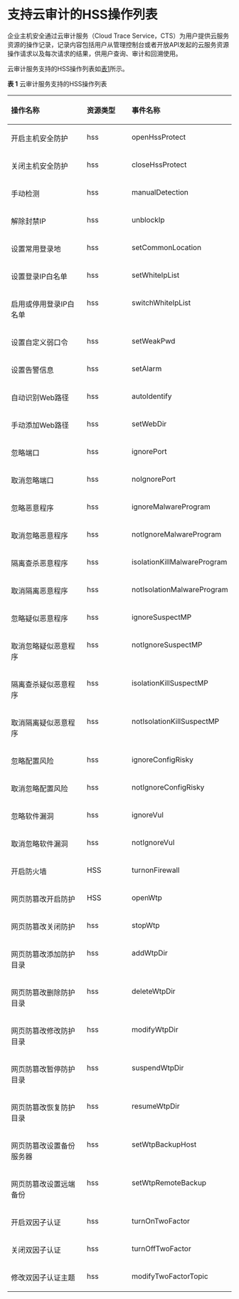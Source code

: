 # 支持云审计的HSS操作列表<a name="hss_01_0071"></a>

企业主机安全通过云审计服务（Cloud Trace Service，CTS）为用户提供云服务资源的操作记录，记录内容包括用户从管理控制台或者开放API发起的云服务资源操作请求以及每次请求的结果，供用户查询、审计和回溯使用。

云审计服务支持的HSS操作列表如[表1](#table24308247181417)所示。

**表 1**  云审计服务支持的HSS操作列表

<a name="table24308247181417"></a>
<table><thead align="left"><tr id="row23938145181417"><th class="cellrowborder" valign="top" width="43%" id="mcps1.2.4.1.1"><p id="p66527987181455"><a name="p66527987181455"></a><a name="p66527987181455"></a>操作名称</p>
</th>
<th class="cellrowborder" valign="top" width="24%" id="mcps1.2.4.1.2"><p id="p20057853181455"><a name="p20057853181455"></a><a name="p20057853181455"></a>资源类型</p>
</th>
<th class="cellrowborder" valign="top" width="33%" id="mcps1.2.4.1.3"><p id="p14073416181455"><a name="p14073416181455"></a><a name="p14073416181455"></a>事件名称</p>
</th>
</tr>
</thead>
<tbody><tr id="row58092716181417"><td class="cellrowborder" valign="top" width="43%" headers="mcps1.2.4.1.1 "><p id="p60998591181455"><a name="p60998591181455"></a><a name="p60998591181455"></a>开启主机安全防护</p>
</td>
<td class="cellrowborder" valign="top" width="24%" headers="mcps1.2.4.1.2 "><p id="p41938876181455"><a name="p41938876181455"></a><a name="p41938876181455"></a>hss</p>
</td>
<td class="cellrowborder" valign="top" width="33%" headers="mcps1.2.4.1.3 "><p id="p41605785181455"><a name="p41605785181455"></a><a name="p41605785181455"></a>openHssProtect</p>
</td>
</tr>
<tr id="row66834545181417"><td class="cellrowborder" valign="top" width="43%" headers="mcps1.2.4.1.1 "><p id="p50833866201253"><a name="p50833866201253"></a><a name="p50833866201253"></a>关闭主机安全防护</p>
</td>
<td class="cellrowborder" valign="top" width="24%" headers="mcps1.2.4.1.2 "><p id="p58720953181455"><a name="p58720953181455"></a><a name="p58720953181455"></a>hss</p>
</td>
<td class="cellrowborder" valign="top" width="33%" headers="mcps1.2.4.1.3 "><p id="p58776730181455"><a name="p58776730181455"></a><a name="p58776730181455"></a>closeHssProtect</p>
</td>
</tr>
<tr id="row29947516181417"><td class="cellrowborder" valign="top" width="43%" headers="mcps1.2.4.1.1 "><p id="p38551357181455"><a name="p38551357181455"></a><a name="p38551357181455"></a>手动检测</p>
</td>
<td class="cellrowborder" valign="top" width="24%" headers="mcps1.2.4.1.2 "><p id="p35652233181455"><a name="p35652233181455"></a><a name="p35652233181455"></a>hss</p>
</td>
<td class="cellrowborder" valign="top" width="33%" headers="mcps1.2.4.1.3 "><p id="p2149794181455"><a name="p2149794181455"></a><a name="p2149794181455"></a>manualDetection</p>
</td>
</tr>
<tr id="row10571659181417"><td class="cellrowborder" valign="top" width="43%" headers="mcps1.2.4.1.1 "><p id="p23696365181455"><a name="p23696365181455"></a><a name="p23696365181455"></a>解除封禁IP</p>
</td>
<td class="cellrowborder" valign="top" width="24%" headers="mcps1.2.4.1.2 "><p id="p40357412181455"><a name="p40357412181455"></a><a name="p40357412181455"></a>hss</p>
</td>
<td class="cellrowborder" valign="top" width="33%" headers="mcps1.2.4.1.3 "><p id="p47724931181455"><a name="p47724931181455"></a><a name="p47724931181455"></a>unblockIp</p>
</td>
</tr>
<tr id="row64234896111241"><td class="cellrowborder" valign="top" width="43%" headers="mcps1.2.4.1.1 "><p id="p35644097111241"><a name="p35644097111241"></a><a name="p35644097111241"></a>设置常用登录地</p>
</td>
<td class="cellrowborder" valign="top" width="24%" headers="mcps1.2.4.1.2 "><p id="p1490746111241"><a name="p1490746111241"></a><a name="p1490746111241"></a>hss</p>
</td>
<td class="cellrowborder" valign="top" width="33%" headers="mcps1.2.4.1.3 "><p id="p53641636111241"><a name="p53641636111241"></a><a name="p53641636111241"></a>setCommonLocation</p>
</td>
</tr>
<tr id="row43273696111250"><td class="cellrowborder" valign="top" width="43%" headers="mcps1.2.4.1.1 "><p id="p15508516111250"><a name="p15508516111250"></a><a name="p15508516111250"></a>设置登录IP白名单</p>
</td>
<td class="cellrowborder" valign="top" width="24%" headers="mcps1.2.4.1.2 "><p id="p48230284111250"><a name="p48230284111250"></a><a name="p48230284111250"></a>hss</p>
</td>
<td class="cellrowborder" valign="top" width="33%" headers="mcps1.2.4.1.3 "><p id="p14338945111250"><a name="p14338945111250"></a><a name="p14338945111250"></a>setWhiteIpList</p>
</td>
</tr>
<tr id="row6201522111247"><td class="cellrowborder" valign="top" width="43%" headers="mcps1.2.4.1.1 "><p id="p32561289111247"><a name="p32561289111247"></a><a name="p32561289111247"></a>启用或停用登录IP白名单</p>
</td>
<td class="cellrowborder" valign="top" width="24%" headers="mcps1.2.4.1.2 "><p id="p20218781111247"><a name="p20218781111247"></a><a name="p20218781111247"></a>hss</p>
</td>
<td class="cellrowborder" valign="top" width="33%" headers="mcps1.2.4.1.3 "><p id="p27108565111247"><a name="p27108565111247"></a><a name="p27108565111247"></a>switchWhiteIpList</p>
</td>
</tr>
<tr id="row60043060111244"><td class="cellrowborder" valign="top" width="43%" headers="mcps1.2.4.1.1 "><p id="p31649681111244"><a name="p31649681111244"></a><a name="p31649681111244"></a>设置自定义弱口令</p>
</td>
<td class="cellrowborder" valign="top" width="24%" headers="mcps1.2.4.1.2 "><p id="p13487350111244"><a name="p13487350111244"></a><a name="p13487350111244"></a>hss</p>
</td>
<td class="cellrowborder" valign="top" width="33%" headers="mcps1.2.4.1.3 "><p id="p18733580111244"><a name="p18733580111244"></a><a name="p18733580111244"></a>setWeakPwd</p>
</td>
</tr>
<tr id="row3259079811356"><td class="cellrowborder" valign="top" width="43%" headers="mcps1.2.4.1.1 "><p id="p2260895911356"><a name="p2260895911356"></a><a name="p2260895911356"></a>设置告警信息</p>
</td>
<td class="cellrowborder" valign="top" width="24%" headers="mcps1.2.4.1.2 "><p id="p1938642211356"><a name="p1938642211356"></a><a name="p1938642211356"></a>hss</p>
</td>
<td class="cellrowborder" valign="top" width="33%" headers="mcps1.2.4.1.3 "><p id="p2679631211356"><a name="p2679631211356"></a><a name="p2679631211356"></a>setAlarm</p>
</td>
</tr>
<tr id="row73841201142"><td class="cellrowborder" valign="top" width="43%" headers="mcps1.2.4.1.1 "><p id="p612428771142"><a name="p612428771142"></a><a name="p612428771142"></a>自动识别Web路径</p>
</td>
<td class="cellrowborder" valign="top" width="24%" headers="mcps1.2.4.1.2 "><p id="p617260271142"><a name="p617260271142"></a><a name="p617260271142"></a>hss</p>
</td>
<td class="cellrowborder" valign="top" width="33%" headers="mcps1.2.4.1.3 "><p id="p337522651142"><a name="p337522651142"></a><a name="p337522651142"></a>autoIdentify</p>
</td>
</tr>
<tr id="row17476121020530"><td class="cellrowborder" valign="top" width="43%" headers="mcps1.2.4.1.1 "><p id="p8841712145314"><a name="p8841712145314"></a><a name="p8841712145314"></a>手动添加Web路径</p>
</td>
<td class="cellrowborder" valign="top" width="24%" headers="mcps1.2.4.1.2 "><p id="p884171245318"><a name="p884171245318"></a><a name="p884171245318"></a>hss</p>
</td>
<td class="cellrowborder" valign="top" width="33%" headers="mcps1.2.4.1.3 "><p id="p2084161275312"><a name="p2084161275312"></a><a name="p2084161275312"></a>setWebDir</p>
</td>
</tr>
<tr id="row1976411501226"><td class="cellrowborder" valign="top" width="43%" headers="mcps1.2.4.1.1 "><p id="p137611052122210"><a name="p137611052122210"></a><a name="p137611052122210"></a>忽略端口</p>
</td>
<td class="cellrowborder" valign="top" width="24%" headers="mcps1.2.4.1.2 "><p id="p15761175212210"><a name="p15761175212210"></a><a name="p15761175212210"></a>hss</p>
</td>
<td class="cellrowborder" valign="top" width="33%" headers="mcps1.2.4.1.3 "><p id="p19761165272219"><a name="p19761165272219"></a><a name="p19761165272219"></a>ignorePort</p>
</td>
</tr>
<tr id="row671811472317"><td class="cellrowborder" valign="top" width="43%" headers="mcps1.2.4.1.1 "><p id="p18718191414237"><a name="p18718191414237"></a><a name="p18718191414237"></a>取消忽略端口</p>
</td>
<td class="cellrowborder" valign="top" width="24%" headers="mcps1.2.4.1.2 "><p id="p97186146233"><a name="p97186146233"></a><a name="p97186146233"></a>hss</p>
</td>
<td class="cellrowborder" valign="top" width="33%" headers="mcps1.2.4.1.3 "><p id="p01574318260"><a name="p01574318260"></a><a name="p01574318260"></a>noIgnorePort</p>
</td>
</tr>
<tr id="row728573717234"><td class="cellrowborder" valign="top" width="43%" headers="mcps1.2.4.1.1 "><p id="p628519376236"><a name="p628519376236"></a><a name="p628519376236"></a>忽略恶意程序</p>
</td>
<td class="cellrowborder" valign="top" width="24%" headers="mcps1.2.4.1.2 "><p id="p15285737182320"><a name="p15285737182320"></a><a name="p15285737182320"></a>hss</p>
</td>
<td class="cellrowborder" valign="top" width="33%" headers="mcps1.2.4.1.3 "><p id="p6785183718358"><a name="p6785183718358"></a><a name="p6785183718358"></a>ignoreMalwareProgram</p>
</td>
</tr>
<tr id="row1155894272312"><td class="cellrowborder" valign="top" width="43%" headers="mcps1.2.4.1.1 "><p id="p14558842182320"><a name="p14558842182320"></a><a name="p14558842182320"></a>取消忽略恶意程序</p>
</td>
<td class="cellrowborder" valign="top" width="24%" headers="mcps1.2.4.1.2 "><p id="p14558164214236"><a name="p14558164214236"></a><a name="p14558164214236"></a>hss</p>
</td>
<td class="cellrowborder" valign="top" width="33%" headers="mcps1.2.4.1.3 "><p id="p1558942142316"><a name="p1558942142316"></a><a name="p1558942142316"></a>notIgnoreMalwareProgram</p>
</td>
</tr>
<tr id="row87991434185313"><td class="cellrowborder" valign="top" width="43%" headers="mcps1.2.4.1.1 "><p id="p11314123919536"><a name="p11314123919536"></a><a name="p11314123919536"></a>隔离查杀恶意程序</p>
</td>
<td class="cellrowborder" valign="top" width="24%" headers="mcps1.2.4.1.2 "><p id="p15314103914534"><a name="p15314103914534"></a><a name="p15314103914534"></a>hss</p>
</td>
<td class="cellrowborder" valign="top" width="33%" headers="mcps1.2.4.1.3 "><p id="p43148395535"><a name="p43148395535"></a><a name="p43148395535"></a>isolationKillMalwareProgram</p>
</td>
</tr>
<tr id="row4721103717536"><td class="cellrowborder" valign="top" width="43%" headers="mcps1.2.4.1.1 "><p id="p231463913539"><a name="p231463913539"></a><a name="p231463913539"></a>取消隔离恶意程序</p>
</td>
<td class="cellrowborder" valign="top" width="24%" headers="mcps1.2.4.1.2 "><p id="p4314103975311"><a name="p4314103975311"></a><a name="p4314103975311"></a>hss</p>
</td>
<td class="cellrowborder" valign="top" width="33%" headers="mcps1.2.4.1.3 "><p id="p1431453919534"><a name="p1431453919534"></a><a name="p1431453919534"></a>notIsolationMalwareProgram</p>
</td>
</tr>
<tr id="row345045619517"><td class="cellrowborder" valign="top" width="43%" headers="mcps1.2.4.1.1 "><p id="p1048019114616"><a name="p1048019114616"></a><a name="p1048019114616"></a>忽略疑似恶意程序</p>
</td>
<td class="cellrowborder" valign="top" width="24%" headers="mcps1.2.4.1.2 "><p id="p8480511567"><a name="p8480511567"></a><a name="p8480511567"></a>hss</p>
</td>
<td class="cellrowborder" valign="top" width="33%" headers="mcps1.2.4.1.3 "><p id="p1048113117618"><a name="p1048113117618"></a><a name="p1048113117618"></a>ignoreSuspectMP</p>
</td>
</tr>
<tr id="row15932115612"><td class="cellrowborder" valign="top" width="43%" headers="mcps1.2.4.1.1 "><p id="p1848121119612"><a name="p1848121119612"></a><a name="p1848121119612"></a>取消忽略疑似恶意程序</p>
</td>
<td class="cellrowborder" valign="top" width="24%" headers="mcps1.2.4.1.2 "><p id="p2048115111160"><a name="p2048115111160"></a><a name="p2048115111160"></a>hss</p>
</td>
<td class="cellrowborder" valign="top" width="33%" headers="mcps1.2.4.1.3 "><p id="p1148131120613"><a name="p1148131120613"></a><a name="p1148131120613"></a>notIgnoreSuspectMP</p>
</td>
</tr>
<tr id="row18513184167"><td class="cellrowborder" valign="top" width="43%" headers="mcps1.2.4.1.1 "><p id="p148115114615"><a name="p148115114615"></a><a name="p148115114615"></a>隔离查杀疑似恶意程序</p>
</td>
<td class="cellrowborder" valign="top" width="24%" headers="mcps1.2.4.1.2 "><p id="p1148141117618"><a name="p1148141117618"></a><a name="p1148141117618"></a>hss</p>
</td>
<td class="cellrowborder" valign="top" width="33%" headers="mcps1.2.4.1.3 "><p id="p194811311769"><a name="p194811311769"></a><a name="p194811311769"></a>isolationKillSuspectMP</p>
</td>
</tr>
<tr id="row172951496616"><td class="cellrowborder" valign="top" width="43%" headers="mcps1.2.4.1.1 "><p id="p184814111769"><a name="p184814111769"></a><a name="p184814111769"></a>取消隔离疑似恶意程序</p>
</td>
<td class="cellrowborder" valign="top" width="24%" headers="mcps1.2.4.1.2 "><p id="p3481131115617"><a name="p3481131115617"></a><a name="p3481131115617"></a>hss</p>
</td>
<td class="cellrowborder" valign="top" width="33%" headers="mcps1.2.4.1.3 "><p id="p24812011169"><a name="p24812011169"></a><a name="p24812011169"></a>notIsolationKillSuspectMP</p>
</td>
</tr>
<tr id="row98251614619"><td class="cellrowborder" valign="top" width="43%" headers="mcps1.2.4.1.1 "><p id="p134813113614"><a name="p134813113614"></a><a name="p134813113614"></a>忽略配置风险</p>
</td>
<td class="cellrowborder" valign="top" width="24%" headers="mcps1.2.4.1.2 "><p id="p1748112111363"><a name="p1748112111363"></a><a name="p1748112111363"></a>hss</p>
</td>
<td class="cellrowborder" valign="top" width="33%" headers="mcps1.2.4.1.3 "><p id="p54811111768"><a name="p54811111768"></a><a name="p54811111768"></a>ignoreConfigRisky</p>
</td>
</tr>
<tr id="row181166592056"><td class="cellrowborder" valign="top" width="43%" headers="mcps1.2.4.1.1 "><p id="p848211117616"><a name="p848211117616"></a><a name="p848211117616"></a>取消忽略配置风险</p>
</td>
<td class="cellrowborder" valign="top" width="24%" headers="mcps1.2.4.1.2 "><p id="p134822011266"><a name="p134822011266"></a><a name="p134822011266"></a>hss</p>
</td>
<td class="cellrowborder" valign="top" width="33%" headers="mcps1.2.4.1.3 "><p id="p144829111368"><a name="p144829111368"></a><a name="p144829111368"></a>notIgnoreConfigRisky</p>
</td>
</tr>
<tr id="row1373864712315"><td class="cellrowborder" valign="top" width="43%" headers="mcps1.2.4.1.1 "><p id="p12738174714234"><a name="p12738174714234"></a><a name="p12738174714234"></a>忽略软件漏洞</p>
</td>
<td class="cellrowborder" valign="top" width="24%" headers="mcps1.2.4.1.2 "><p id="p1273864792318"><a name="p1273864792318"></a><a name="p1273864792318"></a>hss</p>
</td>
<td class="cellrowborder" valign="top" width="33%" headers="mcps1.2.4.1.3 "><p id="p18738647102316"><a name="p18738647102316"></a><a name="p18738647102316"></a>ignoreVul</p>
</td>
</tr>
<tr id="row10105164552312"><td class="cellrowborder" valign="top" width="43%" headers="mcps1.2.4.1.1 "><p id="p131051145142314"><a name="p131051145142314"></a><a name="p131051145142314"></a>取消忽略软件漏洞</p>
</td>
<td class="cellrowborder" valign="top" width="24%" headers="mcps1.2.4.1.2 "><p id="p1410574522314"><a name="p1410574522314"></a><a name="p1410574522314"></a>hss</p>
</td>
<td class="cellrowborder" valign="top" width="33%" headers="mcps1.2.4.1.3 "><p id="p51051445112311"><a name="p51051445112311"></a><a name="p51051445112311"></a>notIgnoreVul</p>
</td>
</tr>
<tr id="row57086514520"><td class="cellrowborder" valign="top" width="43%" headers="mcps1.2.4.1.1 "><p id="p511416455320"><a name="p511416455320"></a><a name="p511416455320"></a>开启防火墙</p>
</td>
<td class="cellrowborder" valign="top" width="24%" headers="mcps1.2.4.1.2 "><p id="p1711414415317"><a name="p1711414415317"></a><a name="p1711414415317"></a>HSS</p>
</td>
<td class="cellrowborder" valign="top" width="33%" headers="mcps1.2.4.1.3 "><p id="p194159613455"><a name="p194159613455"></a><a name="p194159613455"></a>turnonFirewall</p>
</td>
</tr>
<tr id="row1564615154516"><td class="cellrowborder" valign="top" width="43%" headers="mcps1.2.4.1.1 "><p id="p611410411531"><a name="p611410411531"></a><a name="p611410411531"></a>网页防篡改开启防护</p>
</td>
<td class="cellrowborder" valign="top" width="24%" headers="mcps1.2.4.1.2 "><p id="p91149455315"><a name="p91149455315"></a><a name="p91149455315"></a>HSS</p>
</td>
<td class="cellrowborder" valign="top" width="33%" headers="mcps1.2.4.1.3 "><p id="p84154611457"><a name="p84154611457"></a><a name="p84154611457"></a>openWtp</p>
</td>
</tr>
<tr id="row19561820513"><td class="cellrowborder" valign="top" width="43%" headers="mcps1.2.4.1.1 "><p id="p911416455314"><a name="p911416455314"></a><a name="p911416455314"></a>网页防篡改关闭防护</p>
</td>
<td class="cellrowborder" valign="top" width="24%" headers="mcps1.2.4.1.2 "><p id="p171143419537"><a name="p171143419537"></a><a name="p171143419537"></a>hss</p>
</td>
<td class="cellrowborder" valign="top" width="33%" headers="mcps1.2.4.1.3 "><p id="p1741556164517"><a name="p1741556164517"></a><a name="p1741556164517"></a>stopWtp</p>
</td>
</tr>
<tr id="row13975202011519"><td class="cellrowborder" valign="top" width="43%" headers="mcps1.2.4.1.1 "><p id="p2011415410539"><a name="p2011415410539"></a><a name="p2011415410539"></a>网页防篡改添加防护目录</p>
</td>
<td class="cellrowborder" valign="top" width="24%" headers="mcps1.2.4.1.2 "><p id="p3114944533"><a name="p3114944533"></a><a name="p3114944533"></a>hss</p>
</td>
<td class="cellrowborder" valign="top" width="33%" headers="mcps1.2.4.1.3 "><p id="p134151367459"><a name="p134151367459"></a><a name="p134151367459"></a>addWtpDir</p>
</td>
</tr>
<tr id="row1338052305114"><td class="cellrowborder" valign="top" width="43%" headers="mcps1.2.4.1.1 "><p id="p1611418410535"><a name="p1611418410535"></a><a name="p1611418410535"></a>网页防篡改删除防护目录</p>
</td>
<td class="cellrowborder" valign="top" width="24%" headers="mcps1.2.4.1.2 "><p id="p1611474145315"><a name="p1611474145315"></a><a name="p1611474145315"></a>hss</p>
</td>
<td class="cellrowborder" valign="top" width="33%" headers="mcps1.2.4.1.3 "><p id="p341546174518"><a name="p341546174518"></a><a name="p341546174518"></a>deleteWtpDir</p>
</td>
</tr>
<tr id="row128372665112"><td class="cellrowborder" valign="top" width="43%" headers="mcps1.2.4.1.1 "><p id="p101148455316"><a name="p101148455316"></a><a name="p101148455316"></a>网页防篡改修改防护目录</p>
</td>
<td class="cellrowborder" valign="top" width="24%" headers="mcps1.2.4.1.2 "><p id="p1211454185315"><a name="p1211454185315"></a><a name="p1211454185315"></a>hss</p>
</td>
<td class="cellrowborder" valign="top" width="33%" headers="mcps1.2.4.1.3 "><p id="p24155664519"><a name="p24155664519"></a><a name="p24155664519"></a>modifyWtpDir</p>
</td>
</tr>
<tr id="row928616429512"><td class="cellrowborder" valign="top" width="43%" headers="mcps1.2.4.1.1 "><p id="p101145405316"><a name="p101145405316"></a><a name="p101145405316"></a>网页防篡改暂停防护目录</p>
</td>
<td class="cellrowborder" valign="top" width="24%" headers="mcps1.2.4.1.2 "><p id="p11149465310"><a name="p11149465310"></a><a name="p11149465310"></a>hss</p>
</td>
<td class="cellrowborder" valign="top" width="33%" headers="mcps1.2.4.1.3 "><p id="p7415146164511"><a name="p7415146164511"></a><a name="p7415146164511"></a>suspendWtpDir</p>
</td>
</tr>
<tr id="row2096054414514"><td class="cellrowborder" valign="top" width="43%" headers="mcps1.2.4.1.1 "><p id="p141141415539"><a name="p141141415539"></a><a name="p141141415539"></a>网页防篡改恢复防护目录</p>
</td>
<td class="cellrowborder" valign="top" width="24%" headers="mcps1.2.4.1.2 "><p id="p51141043535"><a name="p51141043535"></a><a name="p51141043535"></a>hss</p>
</td>
<td class="cellrowborder" valign="top" width="33%" headers="mcps1.2.4.1.3 "><p id="p4415106154510"><a name="p4415106154510"></a><a name="p4415106154510"></a>resumeWtpDir</p>
</td>
</tr>
<tr id="row17786010135120"><td class="cellrowborder" valign="top" width="43%" headers="mcps1.2.4.1.1 "><p id="p211416455314"><a name="p211416455314"></a><a name="p211416455314"></a>网页防篡改设置备份服务器</p>
</td>
<td class="cellrowborder" valign="top" width="24%" headers="mcps1.2.4.1.2 "><p id="p2011415420539"><a name="p2011415420539"></a><a name="p2011415420539"></a>hss</p>
</td>
<td class="cellrowborder" valign="top" width="33%" headers="mcps1.2.4.1.3 "><p id="p14415260452"><a name="p14415260452"></a><a name="p14415260452"></a>setWtpBackupHost</p>
</td>
</tr>
<tr id="row3514511510"><td class="cellrowborder" valign="top" width="43%" headers="mcps1.2.4.1.1 "><p id="p201147417536"><a name="p201147417536"></a><a name="p201147417536"></a>网页防篡改设置远端备份</p>
</td>
<td class="cellrowborder" valign="top" width="24%" headers="mcps1.2.4.1.2 "><p id="p1334454644510"><a name="p1334454644510"></a><a name="p1334454644510"></a>hss</p>
</td>
<td class="cellrowborder" valign="top" width="33%" headers="mcps1.2.4.1.3 "><p id="p94154615454"><a name="p94154615454"></a><a name="p94154615454"></a>setWtpRemoteBackup</p>
</td>
</tr>
<tr id="row7834885111"><td class="cellrowborder" valign="top" width="43%" headers="mcps1.2.4.1.1 "><p id="p611484165313"><a name="p611484165313"></a><a name="p611484165313"></a>开启双因子认证</p>
</td>
<td class="cellrowborder" valign="top" width="24%" headers="mcps1.2.4.1.2 "><p id="p18828148144516"><a name="p18828148144516"></a><a name="p18828148144516"></a>hss</p>
</td>
<td class="cellrowborder" valign="top" width="33%" headers="mcps1.2.4.1.3 "><p id="p341510620453"><a name="p341510620453"></a><a name="p341510620453"></a>turnOnTwoFactor</p>
</td>
</tr>
<tr id="row598765315519"><td class="cellrowborder" valign="top" width="43%" headers="mcps1.2.4.1.1 "><p id="p5114184155310"><a name="p5114184155310"></a><a name="p5114184155310"></a>关闭双因子认证</p>
</td>
<td class="cellrowborder" valign="top" width="24%" headers="mcps1.2.4.1.2 "><p id="p16984185017459"><a name="p16984185017459"></a><a name="p16984185017459"></a>hss</p>
</td>
<td class="cellrowborder" valign="top" width="33%" headers="mcps1.2.4.1.3 "><p id="p7415116194515"><a name="p7415116194515"></a><a name="p7415116194515"></a>turnOffTwoFactor</p>
</td>
</tr>
<tr id="row98311056175110"><td class="cellrowborder" valign="top" width="43%" headers="mcps1.2.4.1.1 "><p id="p111146415536"><a name="p111146415536"></a><a name="p111146415536"></a>修改双因子认证主题</p>
</td>
<td class="cellrowborder" valign="top" width="24%" headers="mcps1.2.4.1.2 "><p id="p567118520454"><a name="p567118520454"></a><a name="p567118520454"></a>hss</p>
</td>
<td class="cellrowborder" valign="top" width="33%" headers="mcps1.2.4.1.3 "><p id="p12415196194511"><a name="p12415196194511"></a><a name="p12415196194511"></a>modifyTwoFactorTopic</p>
</td>
</tr>
</tbody>
</table>

